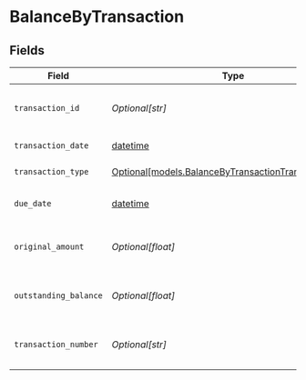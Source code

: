 # BalanceByTransaction


## Fields

| Field                                                                                                    | Type                                                                                                     | Required                                                                                                 | Description                                                                                              | Example                                                                                                  |
| -------------------------------------------------------------------------------------------------------- | -------------------------------------------------------------------------------------------------------- | -------------------------------------------------------------------------------------------------------- | -------------------------------------------------------------------------------------------------------- | -------------------------------------------------------------------------------------------------------- |
| `transaction_id`                                                                                         | *Optional[str]*                                                                                          | :heavy_minus_sign:                                                                                       | Unique identifier for the transaction.                                                                   | INV-1001                                                                                                 |
| `transaction_date`                                                                                       | [datetime](https://docs.python.org/3/library/datetime.html#datetime-objects)                             | :heavy_minus_sign:                                                                                       | Date of the transaction.                                                                                 | 2024-01-15                                                                                               |
| `transaction_type`                                                                                       | [Optional[models.BalanceByTransactionTransactionType]](../models/balancebytransactiontransactiontype.md) | :heavy_minus_sign:                                                                                       | Type of the transaction.                                                                                 | invoice                                                                                                  |
| `due_date`                                                                                               | [datetime](https://docs.python.org/3/library/datetime.html#datetime-objects)                             | :heavy_minus_sign:                                                                                       | Due date of the transaction.                                                                             | 2024-02-15                                                                                               |
| `original_amount`                                                                                        | *Optional[float]*                                                                                        | :heavy_minus_sign:                                                                                       | Original amount of the transaction.                                                                      | 1000                                                                                                     |
| `outstanding_balance`                                                                                    | *Optional[float]*                                                                                        | :heavy_minus_sign:                                                                                       | Outstanding balance of the transaction.                                                                  | 800                                                                                                      |
| `transaction_number`                                                                                     | *Optional[str]*                                                                                          | :heavy_minus_sign:                                                                                       | Transaction number of the transaction.                                                                   | INV-1001                                                                                                 |